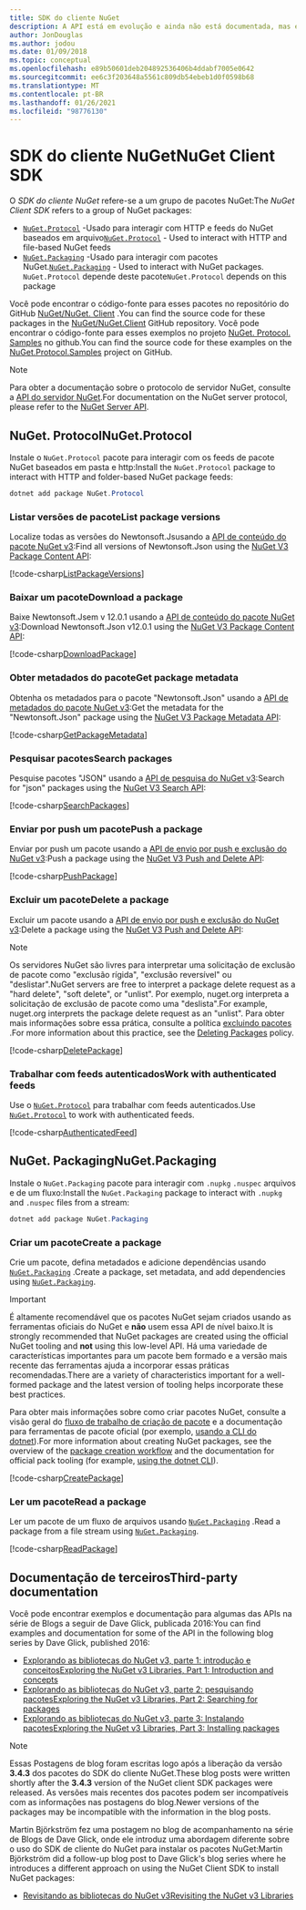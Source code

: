 ```yaml
---
title: SDK do cliente NuGet
description: A API está em evolução e ainda não está documentada, mas exemplos estão disponíveis no blog de Dave Glick.
author: JonDouglas
ms.author: jodou
ms.date: 01/09/2018
ms.topic: conceptual
ms.openlocfilehash: e89b50601deb204892536406b4ddabf7005e0642
ms.sourcegitcommit: ee6c3f203648a5561c809db54ebeb1d0f0598b68
ms.translationtype: MT
ms.contentlocale: pt-BR
ms.lasthandoff: 01/26/2021
ms.locfileid: "98776130"
---
```

# <a name="nuget-client-sdk"></a><span data-ttu-id="67c2e-103">SDK do cliente NuGet</span><span class="sxs-lookup"><span data-stu-id="67c2e-103">NuGet Client SDK</span></span>

<span data-ttu-id="67c2e-104">O *SDK do cliente NuGet* refere-se a um grupo de pacotes NuGet:</span><span class="sxs-lookup"><span data-stu-id="67c2e-104">The *NuGet Client SDK* refers to a group of NuGet packages:</span></span>

* <span data-ttu-id="67c2e-105">[`NuGet.Protocol`](https://www.nuget.org/packages/NuGet.Protocol) -Usado para interagir com HTTP e feeds do NuGet baseados em arquivo</span><span class="sxs-lookup"><span data-stu-id="67c2e-105">[`NuGet.Protocol`](https://www.nuget.org/packages/NuGet.Protocol) - Used to interact with HTTP and file-based NuGet feeds</span></span>
* <span data-ttu-id="67c2e-106">[`NuGet.Packaging`](https://www.nuget.org/packages/NuGet.Packaging) -Usado para interagir com pacotes NuGet.</span><span class="sxs-lookup"><span data-stu-id="67c2e-106">[`NuGet.Packaging`](https://www.nuget.org/packages/NuGet.Packaging) - Used to interact with NuGet packages.</span></span> <span data-ttu-id="67c2e-107">`NuGet.Protocol` depende deste pacote</span><span class="sxs-lookup"><span data-stu-id="67c2e-107">`NuGet.Protocol` depends on this package</span></span>

<span data-ttu-id="67c2e-108">Você pode encontrar o código-fonte para esses pacotes no repositório do GitHub [NuGet/NuGet. Client](https://github.com/NuGet/NuGet.Client) .</span><span class="sxs-lookup"><span data-stu-id="67c2e-108">You can find the source code for these packages in the [NuGet/NuGet.Client](https://github.com/NuGet/NuGet.Client) GitHub repository.</span></span>
<span data-ttu-id="67c2e-109">Você pode encontrar o código-fonte para esses exemplos no projeto [NuGet. Protocol. Samples](https://github.com/NuGet/Samples/tree/master/NuGetProtocolSamples) no github.</span><span class="sxs-lookup"><span data-stu-id="67c2e-109">You can find the source code for these examples on the [NuGet.Protocol.Samples](https://github.com/NuGet/Samples/tree/master/NuGetProtocolSamples) project on GitHub.</span></span>

> [!Note]
> <span data-ttu-id="67c2e-110">Para obter a documentação sobre o protocolo de servidor NuGet, consulte a [API do servidor NuGet](~/api/overview.md).</span><span class="sxs-lookup"><span data-stu-id="67c2e-110">For documentation on the NuGet server protocol, please refer to the [NuGet Server API](~/api/overview.md).</span></span>

## <a name="nugetprotocol"></a><span data-ttu-id="67c2e-111">NuGet. Protocol</span><span class="sxs-lookup"><span data-stu-id="67c2e-111">NuGet.Protocol</span></span>

<span data-ttu-id="67c2e-112">Instale o `NuGet.Protocol` pacote para interagir com os feeds de pacote NuGet baseados em pasta e http:</span><span class="sxs-lookup"><span data-stu-id="67c2e-112">Install the `NuGet.Protocol` package to interact with HTTP and folder-based NuGet package feeds:</span></span>

```ps1
dotnet add package NuGet.Protocol
```

### <a name="list-package-versions"></a><span data-ttu-id="67c2e-113">Listar versões de pacote</span><span class="sxs-lookup"><span data-stu-id="67c2e-113">List package versions</span></span>

<span data-ttu-id="67c2e-114">Localize todas as versões do Newtonsoft.Jsusando a [API de conteúdo do pacote NuGet v3](../api/package-base-address-resource.md#enumerate-package-versions):</span><span class="sxs-lookup"><span data-stu-id="67c2e-114">Find all versions of Newtonsoft.Json using the [NuGet V3 Package Content API](../api/package-base-address-resource.md#enumerate-package-versions):</span></span>

[!code-csharp[ListPackageVersions](~/../nuget-samples/NuGetProtocolSamples/Program.cs?name=ListPackageVersions)]

### <a name="download-a-package"></a><span data-ttu-id="67c2e-115">Baixar um pacote</span><span class="sxs-lookup"><span data-stu-id="67c2e-115">Download a package</span></span>

<span data-ttu-id="67c2e-116">Baixe Newtonsoft.Jsem v 12.0.1 usando a [API de conteúdo do pacote NuGet v3](../api/package-base-address-resource.md):</span><span class="sxs-lookup"><span data-stu-id="67c2e-116">Download Newtonsoft.Json v12.0.1 using the [NuGet V3 Package Content API](../api/package-base-address-resource.md):</span></span>

[!code-csharp[DownloadPackage](~/../nuget-samples/NuGetProtocolSamples/Program.cs?name=DownloadPackage)]

### <a name="get-package-metadata"></a><span data-ttu-id="67c2e-117">Obter metadados do pacote</span><span class="sxs-lookup"><span data-stu-id="67c2e-117">Get package metadata</span></span>

<span data-ttu-id="67c2e-118">Obtenha os metadados para o pacote "Newtonsoft.Json" usando a [API de metadados do pacote NuGet v3](../api/registration-base-url-resource.md):</span><span class="sxs-lookup"><span data-stu-id="67c2e-118">Get the metadata for the "Newtonsoft.Json" package using the [NuGet V3 Package Metadata API](../api/registration-base-url-resource.md):</span></span>

[!code-csharp[GetPackageMetadata](~/../nuget-samples/NuGetProtocolSamples/Program.cs?name=GetPackageMetadata)]

### <a name="search-packages"></a><span data-ttu-id="67c2e-119">Pesquisar pacotes</span><span class="sxs-lookup"><span data-stu-id="67c2e-119">Search packages</span></span>

<span data-ttu-id="67c2e-120">Pesquise pacotes "JSON" usando a [API de pesquisa do NuGet v3](../api/search-query-service-resource.md):</span><span class="sxs-lookup"><span data-stu-id="67c2e-120">Search for "json" packages using the [NuGet V3 Search API](../api/search-query-service-resource.md):</span></span>

[!code-csharp[SearchPackages](~/../nuget-samples/NuGetProtocolSamples/Program.cs?name=SearchPackages)]

### <a name="push-a-package"></a><span data-ttu-id="67c2e-121">Enviar por push um pacote</span><span class="sxs-lookup"><span data-stu-id="67c2e-121">Push a package</span></span>

<span data-ttu-id="67c2e-122">Enviar por push um pacote usando a [API de envio por push e exclusão do NuGet v3](../api/package-publish-resource.md):</span><span class="sxs-lookup"><span data-stu-id="67c2e-122">Push a package using the [NuGet V3 Push and Delete API](../api/package-publish-resource.md):</span></span>

[!code-csharp[PushPackage](~/../nuget-samples/NuGetProtocolSamples/Program.cs?name=PushPackage)]

### <a name="delete-a-package"></a><span data-ttu-id="67c2e-123">Excluir um pacote</span><span class="sxs-lookup"><span data-stu-id="67c2e-123">Delete a package</span></span>

<span data-ttu-id="67c2e-124">Excluir um pacote usando a [API de envio por push e exclusão do NuGet v3](../api/package-publish-resource.md):</span><span class="sxs-lookup"><span data-stu-id="67c2e-124">Delete a package using the [NuGet V3 Push and Delete API](../api/package-publish-resource.md):</span></span>

> [!Note]
> <span data-ttu-id="67c2e-125">Os servidores NuGet são livres para interpretar uma solicitação de exclusão de pacote como "exclusão rígida", "exclusão reversível" ou "deslistar".</span><span class="sxs-lookup"><span data-stu-id="67c2e-125">NuGet servers are free to interpret a package delete request as a "hard delete", "soft delete", or "unlist".</span></span>
> <span data-ttu-id="67c2e-126">Por exemplo, nuget.org interpreta a solicitação de exclusão de pacote como uma "deslista".</span><span class="sxs-lookup"><span data-stu-id="67c2e-126">For example, nuget.org interprets the package delete request as an "unlist".</span></span> <span data-ttu-id="67c2e-127">Para obter mais informações sobre essa prática, consulte a política [excluindo pacotes](../nuget-org/policies/deleting-packages.md) .</span><span class="sxs-lookup"><span data-stu-id="67c2e-127">For more information about this practice, see the [Deleting Packages](../nuget-org/policies/deleting-packages.md) policy.</span></span>

[!code-csharp[DeletePackage](~/../nuget-samples/NuGetProtocolSamples/Program.cs?name=DeletePackage)]

### <a name="work-with-authenticated-feeds"></a><span data-ttu-id="67c2e-128">Trabalhar com feeds autenticados</span><span class="sxs-lookup"><span data-stu-id="67c2e-128">Work with authenticated feeds</span></span>

<span data-ttu-id="67c2e-129">Use o [`NuGet.Protocol`](https://www.nuget.org/packages/NuGet.Protocol) para trabalhar com feeds autenticados.</span><span class="sxs-lookup"><span data-stu-id="67c2e-129">Use [`NuGet.Protocol`](https://www.nuget.org/packages/NuGet.Protocol) to work with authenticated feeds.</span></span>

[!code-csharp[AuthenticatedFeed](~/../nuget-samples/NuGetProtocolSamples/Program.cs?name=AuthenticatedFeed)]

## <a name="nugetpackaging"></a><span data-ttu-id="67c2e-130">NuGet. Packaging</span><span class="sxs-lookup"><span data-stu-id="67c2e-130">NuGet.Packaging</span></span>

<span data-ttu-id="67c2e-131">Instale o `NuGet.Packaging` pacote para interagir com `.nupkg` `.nuspec` arquivos e de um fluxo:</span><span class="sxs-lookup"><span data-stu-id="67c2e-131">Install the `NuGet.Packaging` package to interact with `.nupkg` and `.nuspec` files from a stream:</span></span>

```ps1
dotnet add package NuGet.Packaging
```

### <a name="create-a-package"></a><span data-ttu-id="67c2e-132">Criar um pacote</span><span class="sxs-lookup"><span data-stu-id="67c2e-132">Create a package</span></span>

<span data-ttu-id="67c2e-133">Crie um pacote, defina metadados e adicione dependências usando [`NuGet.Packaging`](https://www.nuget.org/packages/NuGet.Packaging) .</span><span class="sxs-lookup"><span data-stu-id="67c2e-133">Create a package, set metadata, and add dependencies using [`NuGet.Packaging`](https://www.nuget.org/packages/NuGet.Packaging).</span></span>

> [!IMPORTANT]
> <span data-ttu-id="67c2e-134">É altamente recomendável que os pacotes NuGet sejam criados usando as ferramentas oficiais do NuGet e **não** usem essa API de nível baixo.</span><span class="sxs-lookup"><span data-stu-id="67c2e-134">It is strongly recommended that NuGet packages are created using the official NuGet tooling and **not** using this low-level API.</span></span> <span data-ttu-id="67c2e-135">Há uma variedade de características importantes para um pacote bem formado e a versão mais recente das ferramentas ajuda a incorporar essas práticas recomendadas.</span><span class="sxs-lookup"><span data-stu-id="67c2e-135">There are a variety of characteristics important for a well-formed package and the latest version of tooling helps incorporate these best practices.</span></span>
> 
> <span data-ttu-id="67c2e-136">Para obter mais informações sobre como criar pacotes NuGet, consulte a visão geral do [fluxo de trabalho de criação de pacote](../create-packages/overview-and-workflow.md) e a documentação para ferramentas de pacote oficial (por exemplo, [usando a CLI do dotnet](../create-packages/creating-a-package-dotnet-cli.md)).</span><span class="sxs-lookup"><span data-stu-id="67c2e-136">For more information about creating NuGet packages, see the overview of the [package creation workflow](../create-packages/overview-and-workflow.md) and the documentation for official pack tooling (for example, [using the dotnet CLI](../create-packages/creating-a-package-dotnet-cli.md)).</span></span>

[!code-csharp[CreatePackage](~/../nuget-samples/NuGetProtocolSamples/Program.cs?name=CreatePackage)]

### <a name="read-a-package"></a><span data-ttu-id="67c2e-137">Ler um pacote</span><span class="sxs-lookup"><span data-stu-id="67c2e-137">Read a package</span></span>

<span data-ttu-id="67c2e-138">Ler um pacote de um fluxo de arquivos usando [`NuGet.Packaging`](https://www.nuget.org/packages/NuGet.Packaging) .</span><span class="sxs-lookup"><span data-stu-id="67c2e-138">Read a package from a file stream using [`NuGet.Packaging`](https://www.nuget.org/packages/NuGet.Packaging).</span></span>

[!code-csharp[ReadPackage](~/../nuget-samples/NuGetProtocolSamples/Program.cs?name=ReadPackage)]

## <a name="third-party-documentation"></a><span data-ttu-id="67c2e-139">Documentação de terceiros</span><span class="sxs-lookup"><span data-stu-id="67c2e-139">Third-party documentation</span></span>

<span data-ttu-id="67c2e-140">Você pode encontrar exemplos e documentação para algumas das APIs na série de Blogs a seguir de Dave Glick, publicada 2016:</span><span class="sxs-lookup"><span data-stu-id="67c2e-140">You can find examples and documentation for some of the API in the following blog series by Dave Glick, published 2016:</span></span>

- [<span data-ttu-id="67c2e-141">Explorando as bibliotecas do NuGet v3, parte 1: introdução e conceitos</span><span class="sxs-lookup"><span data-stu-id="67c2e-141">Exploring the NuGet v3 Libraries, Part 1: Introduction and concepts</span></span>](http://daveaglick.com/posts/exploring-the-nuget-v3-libraries-part-1)
- [<span data-ttu-id="67c2e-142">Explorando as bibliotecas do NuGet v3, parte 2: pesquisando pacotes</span><span class="sxs-lookup"><span data-stu-id="67c2e-142">Exploring the NuGet v3 Libraries, Part 2: Searching for packages</span></span>](http://daveaglick.com/posts/exploring-the-nuget-v3-libraries-part-2)
- [<span data-ttu-id="67c2e-143">Explorando as bibliotecas do NuGet v3, parte 3: Instalando pacotes</span><span class="sxs-lookup"><span data-stu-id="67c2e-143">Exploring the NuGet v3 Libraries, Part 3: Installing packages</span></span>](http://daveaglick.com/posts/exploring-the-nuget-v3-libraries-part-3)

> [!Note]
> <span data-ttu-id="67c2e-144">Essas Postagens de blog foram escritas logo após a liberação da versão **3.4.3** dos pacotes do SDK do cliente NuGet.</span><span class="sxs-lookup"><span data-stu-id="67c2e-144">These blog posts were written shortly after the **3.4.3** version of the NuGet client SDK packages were released.</span></span>
> <span data-ttu-id="67c2e-145">As versões mais recentes dos pacotes podem ser incompatíveis com as informações nas postagens do blog.</span><span class="sxs-lookup"><span data-stu-id="67c2e-145">Newer versions of the packages may be incompatible with the information in the blog posts.</span></span>

<span data-ttu-id="67c2e-146">Martin Björkström fez uma postagem no blog de acompanhamento na série de Blogs de Dave Glick, onde ele introduz uma abordagem diferente sobre o uso do SDK de cliente do NuGet para instalar os pacotes NuGet:</span><span class="sxs-lookup"><span data-stu-id="67c2e-146">Martin Björkström did a follow-up blog post to Dave Glick's blog series where he introduces a different approach on using the NuGet Client SDK to install NuGet packages:</span></span>

- [<span data-ttu-id="67c2e-147">Revisitando as bibliotecas do NuGet v3</span><span class="sxs-lookup"><span data-stu-id="67c2e-147">Revisiting the NuGet v3 Libraries</span></span>](https://martinbjorkstrom.com/posts/2018-09-19-revisiting-nuget-client-libraries)
